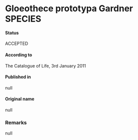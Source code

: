 Gloeothece prototypa Gardner SPECIES
=======

#### Status
ACCEPTED

#### According to
The Catalogue of Life, 3rd January 2011

#### Published in
null

#### Original name
null

### Remarks
null